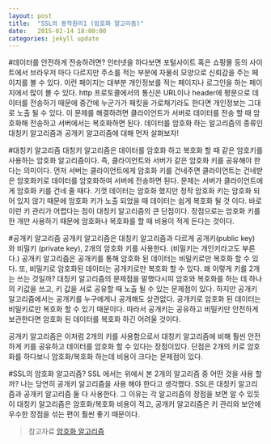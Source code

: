 ```yaml
---
layout: post
title:  "SSL의 동작원리1 (암호화 알고리즘)"
date:   2015-02-14 18:00:00
categories: jekyll update
---
```


#데이터를 안전하게 전송하려면?
인터넷을 하다보면 포털사이트 혹은 쇼핑몰 등의 사이트에서 브라우저 마다 다르지만 주소를 적는 부분에 자물쇠 모양으로 신뢰감을 주는 페이지를 볼 수 있다.
이런 페이지는 대부분 개인정보를 적는 페이지나 로그인을 하는 페이지에서 많이 볼 수 있다.
http 프로토콜에서의 통신은 URL이나 header에 평문으로 데이터를 전송하기 때문에 중간에 누군가가 패킷을 가로채기라도 한다면 개인정보는 그대로 노출 될 수 있다.
이 문제를 해결하려면 클라이언트가 서버로 데이터를 전송 할 때 암호화해 전송하고 서버에서는 복호화하면 된다.
데이터를 암호화 하는 알고리즘의 종류인 대칭키 알고리즘과 공개키 알고리즘에 대해 먼저 살펴보자!

#대칭키 알고리즘
대칭키 알고리즘은 데이터를 암호화 하고 복호화 할 때 같은 암호키를 사용하는 암호화 알고리즘이다.
즉, 클라이언트와 서버가 같은 암호화 키를 공유해야 한다는 의미이다.
먼저 서버는 클라이언트에게 암호화 키를 건네주면 클라이언트는 건네받은 암호화키로 데이터를 암호화하여 서버에 전송하면 된다. 
문제는 서버가 클라이언트에게 암호화 키를 건네 줄 때다. 
기껏 데이터는 암호화 했지만 정작 암호화 키는 암호화 되어 있지 않기 때문에 암호화 키가 노출 되었을 때 데이터는 쉽게 복호화 될 것 이다.
바로 이런 키 관리가 어렵다는 점이 대칭키 알고리즘의 큰 단점이다. 
장점으로는 암호화 키를 한 개만 사용하기 때문에 암호화나 복호화를 할 때 비용이 적게 든다는 것이다.

#공개키 알고리즘
공개키 알고리즘은 대칭키 알고리즘과 다르게  공개키(public key) 와 비밀키 (private key), 2개의  암호화 키를 사용한다.  (비밀키는 개인키라고도 부른다.)
공개키 알고리즘은 공개키를 통해 암호화 된 데이터는 비밀키로만 복호화 할 수 있다. 또, 비밀키로 암호화된 데이터는 공개키로만 복호화 할 수 있다.
왜 이렇게 키를 2개는 쓰는 것일까?
대칭키 알고리즘의 문제점을 말했다시피 암호와 복호화를 하는 데 하나의 키값을 쓰고, 키 값을 서로 공유할 때 노출 될 수 있는 문제점이 있다.
하지만 공개키 알고리즘에서는 공개키를 누구에게나 공개해도 상관없다. 공개키로 암호화 된 데이터는 비밀키로만 복호화 할 수 있기 때문이다.
따라서 공개키는 공유하고 비밀키만 안전하게 보관한다면 암호화 된 데이터를 복호화 하긴 어려울 것이다.

공개키 알고리즘은 이처럼 2개의 키를 사용함으로서 대칭키 알고리즘에 비해 훨씬 안전하게 키를 공유하고 데이터를 암호화 할 수 있다는 장점이있다.
단점은 2개의 키로 암호화를 하다보니 암호화/복호화 하는데 비용이 크다는 문제점이 있다.

#SSL의 암호화 알고리즘?
SSL 에서는 위에서 본 2개의 알고리즘 중 어떤 것을 사용 할 까?  나는 당연히 공개키 알고리즘을 사용 해야 한다고 생각했다.
SSL은 대칭키 알고리즘과 공개키 알고리즘 둘 다 사용한다.
그 이유는 각 알고리즘의 장점을 보면 알 수 있듯이 대칭키 알고리즘은 암호화/복호화 비용이 적고, 공개키 알고리즘은 키 관리와 보안에 우수한 장점을 섞는 편이 훨씬 좋기 때문이다.


>참고자료
> [암호화 알고리즘][암호화알고리즘]

[암호화알고리즘]:  http://ko.wikipedia.org/wiki/%EC%95%94%ED%98%B8%ED%95%99
